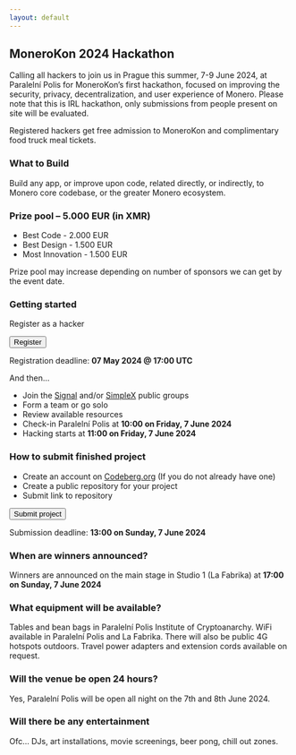 ```yaml
---
layout: default
---
```


## MoneroKon 2024 Hackathon

Calling all hackers to join us in Prague this summer, 7-9 June 2024, at Paralelní Polis for MoneroKon’s first hackathon, focused on improving the security, privacy, decentralization, and user experience of Monero. Please note that this is IRL hackathon, only submissions from people present on site will be evaluated. 

Registered hackers get free admission to MoneroKon and complimentary food truck meal tickets.


### What to Build

Build any app, or improve upon code, related directly, or indirectly, to Monero core codebase, or the greater Monero ecosystem.


### Prize pool – 5.000 EUR (in XMR)

-	Best Code - 2.000 EUR
-	Best Design - 1.500 EUR
-	Most Innovation - 1.500 EUR

Prize pool may increase depending on number of sponsors we can get by the event date.

### Getting started

Register as a hacker 

<a href="https://cryptpad.disroot.org/form/#/2/form/view/-YPuDmSNIpWnOmUCGN7+Vws8AyPAx-6+bUxHhIu9FaU/embed/"><button class="button" style="vertical-align:middle"><span>Register</span></button></a>

Registration deadline: **07 May 2024 @ 17:00 UTC**

And then…

-	Join the [Signal](https://signal.monerokon.org) and/or [SimpleX](https://simplex.monerokon.ord) public groups
-	Form a team or go solo
-	Review available resources 
-	Check-in Paralelní Polis at **10:00 on Friday, 7 June 2024**
-	Hacking starts at **11:00 on Friday, 7 June 2024**


### How to submit finished project

-	Create an account on [Codeberg.org](https://codeberg.org) (If you do not already have one)
-	Create a public repository for your project
-	Submit link to repository 

<a href="https://cryptpad.disroot.org/form/#/2/form/view/v04XWFs7YHX-Wn4T97CWYRqNMM-HM1zubnF61wbcJt8/embed/"><button class="button" style="vertical-align:middle"><span>Submit project</span></button></a>

Submission deadline: **13:00 on Sunday, 7 June 2024**


### When are winners announced?

Winners are announced on the main stage in Studio 1 (La Fabrika) at **17:00 on Sunday, 7 June 2024**

### What equipment will be available?

Tables and bean bags in Paralelní Polis Institute of Cryptoanarchy.
WiFi available in Paralelní Polis and La Fabrika. There will also be public 4G hotspots outdoors.
Travel power adapters and extension cords available on request.


### Will the venue be open 24 hours?

Yes, Paralelní Polis will be open all night on the 7th and 8th June 2024.


### Will there be any entertainment

Ofc… DJs, art installations, movie screenings, beer pong, chill out zones.
